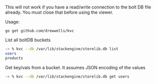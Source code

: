 This will not work if you have a read/write connection to the bolt DB file already. You must close that before using the viewer.


Usage:

`go get github.com/drewwells/kvc`

List all boltDB buckets
```bash
-> % kvc --db /var/lib/stackengine/storelib.db list
users
products
```

Get key/vals from a bucket. It assumes JSON encoding of the values

```bash
-> % kvc --db /var/lib/stackengine/storelib.db get users

```
